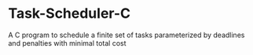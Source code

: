 # Task-Scheduler-C
A C program to schedule a finite set of tasks parameterized by deadlines and penalties with minimal total cost
